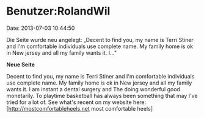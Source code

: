 Benutzer:RolandWil
==================

Date: 2013-07-03 10:44:50

Die Seite wurde neu angelegt: „Decent to find you, my name is Terri
Stiner and I\'m comfortable individuals use complete name. My family
home is ok in New jersey and all my family wants it. I..."

**Neue Seite**

<div>

Decent to find you, my name is Terri Stiner and I\'m comfortable
individuals use complete name. My family home is ok in New jersey and
all my family wants it. I am instant a dental surgery and The doing
wonderful good monetarily. To playtime basketball has always been
something that may I\'ve tried for a lot of. See what\'s recent on my
website here: \[http://mostcomfortableheels.net most comfortable heels\]

</div>
